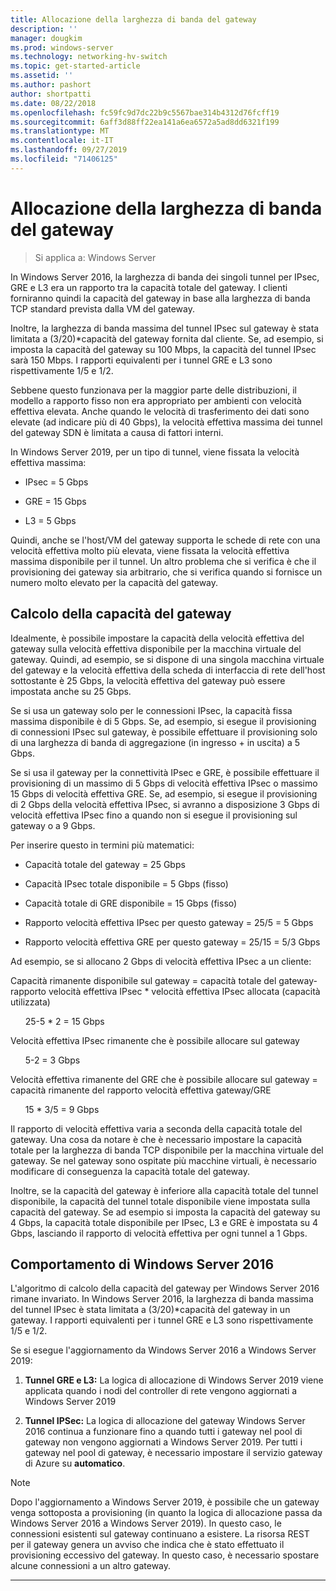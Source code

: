 ```yaml
---
title: Allocazione della larghezza di banda del gateway
description: ''
manager: dougkim
ms.prod: windows-server
ms.technology: networking-hv-switch
ms.topic: get-started-article
ms.assetid: ''
ms.author: pashort
author: shortpatti
ms.date: 08/22/2018
ms.openlocfilehash: fc59fc9d7dc22b9c5567bae314b4312d76fcff19
ms.sourcegitcommit: 6aff3d88ff22ea141a6ea6572a5ad8dd6321f199
ms.translationtype: MT
ms.contentlocale: it-IT
ms.lasthandoff: 09/27/2019
ms.locfileid: "71406125"
---
```

# <a name="gateway-bandwidth-allocation"></a>Allocazione della larghezza di banda del gateway

>Si applica a: Windows Server

In Windows Server 2016, la larghezza di banda dei singoli tunnel per IPsec, GRE e L3 era un rapporto tra la capacità totale del gateway. I clienti forniranno quindi la capacità del gateway in base alla larghezza di banda TCP standard prevista dalla VM del gateway.

Inoltre, la larghezza di banda massima del tunnel IPsec sul gateway è stata limitata a (3/20)\*capacità del gateway fornita dal cliente. Se, ad esempio, si imposta la capacità del gateway su 100 Mbps, la capacità del tunnel IPsec sarà 150 Mbps. I rapporti equivalenti per i tunnel GRE e L3 sono rispettivamente 1/5 e 1/2.

Sebbene questo funzionava per la maggior parte delle distribuzioni, il modello a rapporto fisso non era appropriato per ambienti con velocità effettiva elevata. Anche quando le velocità di trasferimento dei dati sono elevate (ad indicare più di 40 Gbps), la velocità effettiva massima dei tunnel del gateway SDN è limitata a causa di fattori interni.

In Windows Server 2019, per un tipo di tunnel, viene fissata la velocità effettiva massima:

-   IPsec = 5 Gbps

-   GRE = 15 Gbps

-   L3 = 5 Gbps

Quindi, anche se l'host/VM del gateway supporta le schede di rete con una velocità effettiva molto più elevata, viene fissata la velocità effettiva massima disponibile per il tunnel. Un altro problema che si verifica è che il provisioning dei gateway sia arbitrario, che si verifica quando si fornisce un numero molto elevato per la capacità del gateway.

## <a name="gateway-capacity-calculation"></a>Calcolo della capacità del gateway

Idealmente, è possibile impostare la capacità della velocità effettiva del gateway sulla velocità effettiva disponibile per la macchina virtuale del gateway. Quindi, ad esempio, se si dispone di una singola macchina virtuale del gateway e la velocità effettiva della scheda di interfaccia di rete dell'host sottostante è 25 Gbps, la velocità effettiva del gateway può essere impostata anche su 25 Gbps.

Se si usa un gateway solo per le connessioni IPsec, la capacità fissa massima disponibile è di 5 Gbps. Se, ad esempio, si esegue il provisioning di connessioni IPsec sul gateway, è possibile effettuare il provisioning solo di una larghezza di banda di aggregazione (in ingresso + in uscita) a 5 Gbps.

Se si usa il gateway per la connettività IPsec e GRE, è possibile effettuare il provisioning di un massimo di 5 Gbps di velocità effettiva IPsec o massimo 15 Gbps di velocità effettiva GRE. Se, ad esempio, si esegue il provisioning di 2 Gbps della velocità effettiva IPsec, si avranno a disposizione 3 Gbps di velocità effettiva IPsec fino a quando non si esegue il provisioning sul gateway o a 9 Gbps.

Per inserire questo in termini più matematici:

- Capacità totale del gateway = 25 Gbps

- Capacità IPsec totale disponibile = 5 Gbps (fisso)

- Capacità totale di GRE disponibile = 15 Gbps (fisso)

- Rapporto velocità effettiva IPsec per questo gateway = 25/5 = 5 Gbps

- Rapporto velocità effettiva GRE per questo gateway = 25/15 = 5/3 Gbps

Ad esempio, se si allocano 2 Gbps di velocità effettiva IPsec a un cliente:

Capacità rimanente disponibile sul gateway = capacità totale del gateway-rapporto velocità effettiva IPsec * velocità effettiva IPsec allocata (capacità utilizzata)

&nbsp;&nbsp;&nbsp;&nbsp;&nbsp;&nbsp;25-5 * 2 = 15 Gbps

Velocità effettiva IPsec rimanente che è possibile allocare sul gateway 

&nbsp;&nbsp;&nbsp;&nbsp;&nbsp;&nbsp;5-2 = 3 Gbps

Velocità effettiva rimanente del GRE che è possibile allocare sul gateway = capacità rimanente del rapporto velocità effettiva gateway/GRE 

&nbsp;&nbsp;&nbsp;&nbsp;&nbsp;&nbsp;15 * 3/5 = 9 Gbps

Il rapporto di velocità effettiva varia a seconda della capacità totale del gateway. Una cosa da notare è che è necessario impostare la capacità totale per la larghezza di banda TCP disponibile per la macchina virtuale del gateway. Se nel gateway sono ospitate più macchine virtuali, è necessario modificare di conseguenza la capacità totale del gateway.

Inoltre, se la capacità del gateway è inferiore alla capacità totale del tunnel disponibile, la capacità del tunnel totale disponibile viene impostata sulla capacità del gateway. Se ad esempio si imposta la capacità del gateway su 4 Gbps, la capacità totale disponibile per IPsec, L3 e GRE è impostata su 4 Gbps, lasciando il rapporto di velocità effettiva per ogni tunnel a 1 Gbps.

## <a name="windows-server-2016-behavior"></a>Comportamento di Windows Server 2016

L'algoritmo di calcolo della capacità del gateway per Windows Server 2016 rimane invariato. In Windows Server 2016, la larghezza di banda massima del tunnel IPsec è stata limitata a (3/20)\*capacità del gateway in un gateway. I rapporti equivalenti per i tunnel GRE e L3 sono rispettivamente 1/5 e 1/2.

Se si esegue l'aggiornamento da Windows Server 2016 a Windows Server 2019:

1.  **Tunnel GRE e L3:** La logica di allocazione di Windows Server 2019 viene applicata quando i nodi del controller di rete vengono aggiornati a Windows Server 2019

2.  **Tunnel IPSec:** La logica di allocazione del gateway Windows Server 2016 continua a funzionare fino a quando tutti i gateway nel pool di gateway non vengono aggiornati a Windows Server 2019. Per tutti i gateway nel pool di gateway, è necessario impostare il servizio gateway di Azure su **automatico**.

>[!NOTE]
>Dopo l'aggiornamento a Windows Server 2019, è possibile che un gateway venga sottoposta a provisioning (in quanto la logica di allocazione passa da Windows Server 2016 a Windows Server 2019). In questo caso, le connessioni esistenti sul gateway continuano a esistere. La risorsa REST per il gateway genera un avviso che indica che è stato effettuato il provisioning eccessivo del gateway. In questo caso, è necessario spostare alcune connessioni a un altro gateway.

---